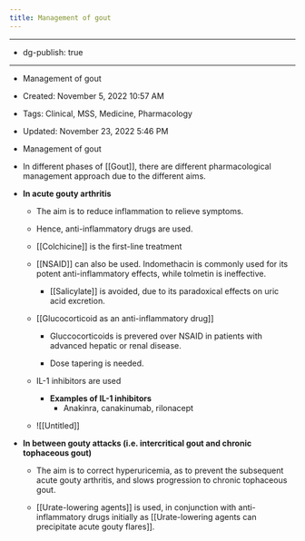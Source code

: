 ```yaml
---
title: Management of gout
---
```


- --

- dg-publish: true

- --

- Management of gout

- Created: November 5, 2022 10:57 AM

- Tags: Clinical, MSS, Medicine, Pharmacology

- Updated: November 23, 2022 5:46 PM

- Management of gout

- In different phases of [[Gout]], there are different pharmacological management approach due to the different aims.

- ************************************************In acute gouty arthritis************************************************
	 - The aim is to reduce inflammation to relieve symptoms.

	 - Hence, anti-inflammatory drugs are used.

	 - [[Colchicine]] is the first-line treatment

	 - [[NSAID]] can also be used. Indomethacin is commonly used for its potent anti-inflammatory effects, while tolmetin is ineffective.
		 - [[Salicylate]] is avoided, due to its paradoxical effects on uric acid excretion.

	 - [[Glucocorticoid as an anti-inflammatory drug]]
		 - Gluccocorticoids is prevered over NSAID in patients with advanced hepatic or renal disease.

		 - Dose tapering is needed.

	 - IL-1 inhibitors are used
		 - **********************************************Examples of IL-1 inhibitors**********************************************
			 - Anakinra, canakinumab, rilonacept

	 - ![[Untitled]]

- ******************************************************************************************************************In between gouty attacks (i.e. intercritical gout and chronic tophaceous gout)******************************************************************************************************************
	 - The aim is to correct hyperuricemia, as to prevent the subsequent acute gouty arthritis, and slows progression to chronic tophaceous gout.

	 - [[Urate-lowering agents]] is used, in conjunction with anti-inflammatory drugs initially as [[Urate-lowering agents can precipitate acute gouty flares]].
